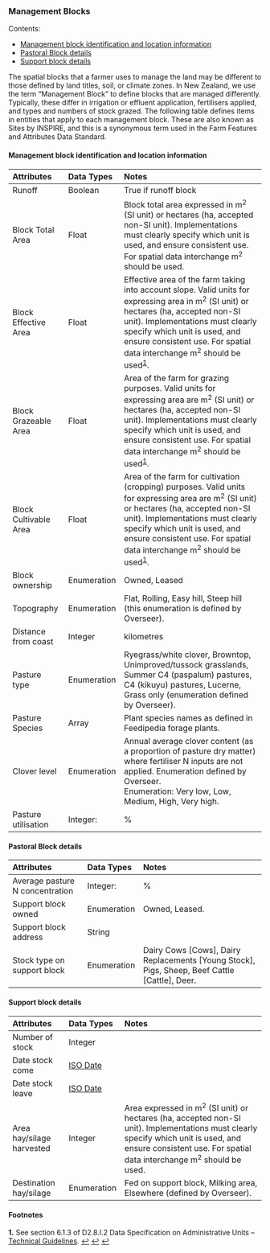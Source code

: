 ### Management Blocks

Contents:
* [Management block identification and location information](#Management-block-identification-and-location-information)
* [Pastoral Block details](#Pastoral-Block-details)
* [Support block details](#Support-block-details)

The spatial blocks that a farmer uses to manage the land may be different to those defined by land titles, soil, or climate zones. In New Zealand, we use the term “Management Block” to define blocks that are managed differently. Typically, these differ in irrigation or effluent application, fertilisers applied, and types and numbers of stock grazed. The following table defines items in entities that apply to each management block.  These are also known as Sites by INSPIRE, and this is a synonymous term used in the Farm Features and Attributes Data Standard. 

#### Management block identification and location information

Attributes | Data Types | Notes
:--------- | :--------- | :----
Runoff | Boolean | True if runoff block
Block Total Area | Float | Block total area expressed in m<sup>2</sup> (SI unit) or hectares (ha, accepted non-SI unit). Implementations must clearly specify which unit is used, and ensure consistent use. For spatial data interchange m<sup>2</sup> should be used.  
Block Effective Area | Float | Effective area  of the farm taking into account slope. Valid units for expressing  area in m<sup>2</sup> (SI unit) or hectares (ha, accepted non-SI unit). Implementations must clearly specify which unit is used, and ensure consistent use. For spatial data interchange m<sup>2</sup> should be used<sup id="INSPIRE">[1](#f1)</sup>.
Block Grazeable Area | Float |  Area of the farm for grazing purposes. Valid units for expressing area are m<sup>2</sup> (SI unit) or hectares (ha, accepted non-SI unit). Implementations must clearly specify which unit is used, and ensure consistent use. For spatial data interchange m<sup>2</sup> should be used<sup id="INSPIRE2">[1](#f1)</sup>.  
Block Cultivable Area | Float | Area of the farm for cultivation (cropping) purposes. Valid units for expressing area are m<sup>2</sup> (SI unit) or hectares (ha, accepted non-SI unit). Implementations must clearly specify which unit is used, and ensure consistent use. For spatial data interchange m<sup>2</sup> should be used<sup id="INSPIRE3">[1](#f1)</sup>.  
Block ownership | Enumeration | Owned, Leased
Topography | Enumeration | Flat, Rolling, Easy hill, Steep hill (this enumeration is defined by Overseer).
Distance from coast | Integer | kilometres
Pasture type | Enumeration | Ryegrass/white clover, Browntop, Unimproved/tussock grasslands, Summer C4 (paspalum) pastures, C4 (kikuyu) pastures, Lucerne, Grass only (enumeration defined by Overseer).
Pasture Species | Array | Plant species names as defined in Feedipedia forage plants.
Clover level | Enumeration | Annual average clover content (as a proportion of pasture dry matter) where fertiliser N inputs are not applied. Enumeration defined by Overseer. <br> Enumeration: Very low, Low, Medium, High, Very high.
Pasture utilisation	| Integer: | %

#### Pastoral Block details

Attributes | Data Types | Notes
:--------- | :--------- | :----
Average pasture N concentration	| Integer: | %
Support block owned | Enumeration | Owned, Leased.
Support block address | String
Stock type on support block | Enumeration | Dairy Cows [Cows], Dairy Replacements [Young Stock], Pigs, Sheep, Beef Cattle [Cattle], Deer.

#### Support block details

Attributes | Data Types | Notes
:--------- | :--------- | :----
Number of stock | Integer
Date stock come | [ISO Date](FMDS_Definitions-and-Abbreviations_Interpretation.md#Definitions-and-Abbreviations)
Date stock leave | [ISO Date](FMDS_Definitions-and-Abbreviations_Interpretation.md#Definitions-and-Abbreviations)
Area hay/silage harvested | Integer | Area expressed in m<sup>2</sup> (SI unit) or hectares (ha, accepted non-SI unit). Implementations must clearly specify which unit is used, and ensure consistent use. For spatial data interchange m<sup>2</sup> should be used. 
Destination hay/silage | Enumeration | Fed on support block, Milking area, Elsewhere (defined by Overseer).

#### Footnotes

<b id="f1">1.</b> See section 6.1.3 of D2.8.I.2 Data Specification on Administrative Units – [Technical Guidelines](https://inspire.ec.europa.eu/id/document/tg/au). [↩](#INSPIRE) [↩](#INSPIRE2) [↩](#INSPIRE3)
